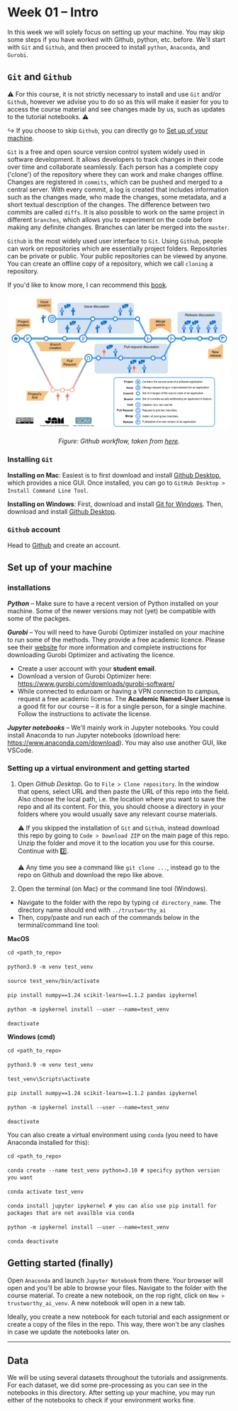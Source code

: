 # Week 01 – Intro

In this week we will solely focus on setting up your machine. You may skip some steps if you have worked with Github, python, etc. before. We'll start with `Git` and `Github`, and then proceed to install `python`, `Anaconda`, and `Gurobi`.

## `Git` and `Github`

:warning: For this course, it is not strictly necessary to install and use `Git` and/or `Github`, however we advise you to do so as this will make it easier for you to access the course material and see changes made by us, such as updates to the tutorial notebooks. :warning:

:arrow_right_hook: If you choose to skip `Github`, you can directly go to [Set up of your machine](https://github.com/tabearoeber/trustworthy_ai/tree/main/01_intro#Set-up-of-your-machine).

`Git` is a free and open source version control system widely used in software development. It allows developers to track changes in their code over time and collaborate seamlessly. Each person has a complete copy ('clone') of the repository where they can work and make changes offline. Changes are registered in `commits`, which can be pushed and merged to a central server. With every commit, a log is created that includes information such as the changes made, who made the changes, some metadata, and a short textual description of the changes. The difference between two commits are called `diffs`. It is also possible to work on the same project in different `branches`, which allows you to experiment on the code before making any definite changes. Branches can later be merged into the `master`.

`Github` is the most widely used user interface to `Git`. Using `Github`, people can work on repositories which are essentially project folders. Repositories can be private or public. Your public repositories can be viewed by anyone. You can create an offline copy of a repository, which we call `cloning` a repository.

If you'd like to know more, I can recommend this [book](https://git-scm.com/book/en/v2).

<p align="center">
   <img src="../img/github-process-english.png" width="700">
</p>
<p align="center">
    <em>Figure: Github workflow, taken from <a href="https://livablesoftware.com/development-process-in-github-basic-infographic/">here</a>.</em>
</p>

### Installing `Git`

**Installing on Mac**: Easiest is to first download and install [Github Desktop](https://desktop.github.com), which provides a nice GUI. Once installed, you can go to `GitHub Desktop > Install Command Line Tool`. 

**Installing on Windows**: First, download and install [Git for Windows](https://gitforwindows.org). Then, download and install [Github Desktop](https://desktop.github.com). 

### `Github` account

Head to [Github](https://github.com) and create an account.


## Set up of your machine 

### installations

***Python*** – 
Make sure to have a recent version of Python installed on your machine. Some of the newer versions may not (yet) be compatible with some of the packges.

***Gurobi*** –
You will need to have Gurobi Optimizer installed on your machine to run some of the methods. They provide a free academic licence. Please see their [website](https://www.gurobi.com/downloads/) for more information and complete instructions for downloading Gurobi Optimizer and activating the licence.
- Create a user account with your **student email**.
- Download a version of Gurobi Optimizer here: https://www.gurobi.com/downloads/gurobi-software/
- While connected to eduroam or having a VPN connection to campus, request a free academic license. The **Academic Named-User License** is a good fit for our course – it is for a single person, for a single machine. Follow the instructions to activate the license.

***Jupyter notebooks*** – 
We'll mainly work in Jupyter notebooks. You could install Anaconda to run Jupyter notebooks (download here: https://www.anaconda.com/download). You may also use another GUI, like VSCode.

### Setting up a virtual environment and getting started

1. Open _Github Desktop_. Go to `File > Clone repository`. In the window that opens, select URL and then paste the URL of this repo into the field. Also choose the local path, i.e. the location where you want to save the repo and all its content. For this, you should choose a directory in your folders where you would usually save any relevant course materials.

   :warning: If you skipped the installation of `Git` and `Github`, instead download this repo by going to `Code > Download ZIP` on the main page of this repo. Unzip the folder and move it to the location you use for this course. Continue with :two:.
   
   :warning: Any time you see a command like `git clone ...`, instead go to the repo on Github and download the repo like above.

3. Open the terminal (on Mac) or the command line tool (Windows). 

- Navigate to the folder with the repo by typing `cd directory_name`. The directory name should end with `../trustworthy_ai`
- Then, copy/paste and run each of the commands below in the terminal/command line tool:

**MacOS**
```
cd <path_to_repo>

python3.9 -m venv test_venv

source test_venv/bin/activate

pip install numpy==1.24 scikit-learn==1.1.2 pandas ipykernel

python -m ipykernel install --user --name=test_venv

deactivate
```

**Windows (cmd)**
```
cd <path_to_repo>

python3.9 -m venv test_venv

test_venv\Scripts\activate

pip install numpy==1.24 scikit-learn==1.1.2 pandas ipykernel

python -m ipykernel install --user --name=test_venv

deactivate
```


You can also create a virtual environment using `conda` (you need to have Anaconda installed for this):
```
cd <path_to_repo>

conda create --name test_venv python=3.10 # specifcy python version you want

conda activate test_venv

conda install jupyter ipykernel # you can also use pip install for packages that are not availble via conda

python -m ipykernel install --user --name=test_venv

conda deactivate
```

## Getting started (finally)

Open `Anaconda` and launch `Jupyter Notebook` from there. Your browser will open and you'll be able to browse your files. Navigate to the folder with the course material. To create a new notebook, on the rop right, click on `New > trustworthy_ai_venv`. A new notebook will open in a new tab. 

Ideally, you create a new notebook for each tutorial and each assignment or create a copy of the files in the repo. This way, there won't be any clashes in case we update the notebooks later on.

---

## Data

We will be using several datasets throughout the tutorials and assignments. For each dataset, we did some pre-processing as you can see in the notebooks in this directory. After setting up your machine, you may run either of the notebooks to check if your environment works fine.


